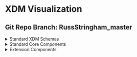 # XDM Visualization
## Git Repo Branch: RussStringham_master
<details>
<summary>Standard XDM Schemas</summary>
<ul>
<li><a href="http://opensource.adobe.com/xdmVisualization/prod/RussStringham_master/uberschemas.product-generated.html">uberschemas.product-generated</a></li>
<li><a href="http://opensource.adobe.com/xdmVisualization/prod/RussStringham_master/uberschemas.opportunity-contact-role-generated.html">uberschemas.opportunity-contact-role-generated</a></li>
<li><a href="http://opensource.adobe.com/xdmVisualization/prod/RussStringham_master/uberschemas.opportunity-person-generated.html">uberschemas.opportunity-person-generated</a></li>
<li><a href="http://opensource.adobe.com/xdmVisualization/prod/RussStringham_master/uberschemas.campaign-generated.html">uberschemas.campaign-generated</a></li>
<li><a href="http://opensource.adobe.com/xdmVisualization/prod/RussStringham_master/uberschemas.opportunity-generated.html">uberschemas.opportunity-generated</a></li>
<li><a href="http://opensource.adobe.com/xdmVisualization/prod/RussStringham_master/uberschemas.profile-generated.html">uberschemas.profile-generated</a></li>
<li><a href="http://opensource.adobe.com/xdmVisualization/prod/RussStringham_master/uberschemas.marketing-list-generated.html">uberschemas.marketing-list-generated</a></li>
<li><a href="http://opensource.adobe.com/xdmVisualization/prod/RussStringham_master/uberschemas.segmentdefinition-generated.html">uberschemas.segmentdefinition-generated</a></li>
<li><a href="http://opensource.adobe.com/xdmVisualization/prod/RussStringham_master/uberschemas.graphs-generated.html">uberschemas.graphs-generated</a></li>
<li><a href="http://opensource.adobe.com/xdmVisualization/prod/RussStringham_master/uberschemas.experienceevent-generated.html">uberschemas.experienceevent-generated</a></li>
<li><a href="http://opensource.adobe.com/xdmVisualization/prod/RussStringham_master/uberschemas.account-generated.html">uberschemas.account-generated</a></li>
<li><a href="http://opensource.adobe.com/xdmVisualization/prod/RussStringham_master/uberschemas.marketing-list-member-generated.html">uberschemas.marketing-list-member-generated</a></li>
<li><a href="http://opensource.adobe.com/xdmVisualization/prod/RussStringham_master/uberschemas.account-person-generated.html">uberschemas.account-person-generated</a></li>
<li><a href="http://opensource.adobe.com/xdmVisualization/prod/RussStringham_master/uberschemas.campaign-member-generated.html">uberschemas.campaign-member-generated</a></li>
</ul>
</details>
<details>
<summary>Standard Core Components</summary>
<ul>
<li><a href="http://opensource.adobe.com/xdmVisualization/prod/RussStringham_master/behaviors.time-series.html">behaviors.time-series</a></li>
<li><a href="http://opensource.adobe.com/xdmVisualization/prod/RussStringham_master/behaviors.record.html">behaviors.record</a></li>
<li><a href="http://opensource.adobe.com/xdmVisualization/prod/RussStringham_master/common.identity.html">common.identity</a></li>
<li><a href="http://opensource.adobe.com/xdmVisualization/prod/RussStringham_master/classes.experienceevent.html">classes.experienceevent</a></li>
<li><a href="http://opensource.adobe.com/xdmVisualization/prod/RussStringham_master/classes.profile.html">classes.profile</a></li>
<li><a href="http://opensource.adobe.com/xdmVisualization/prod/RussStringham_master/classes.graphs.html">classes.graphs</a></li>
<li><a href="http://opensource.adobe.com/xdmVisualization/prod/RussStringham_master/classes.product.html">classes.product</a></li>
<li><a href="http://opensource.adobe.com/xdmVisualization/prod/RussStringham_master/classes.campaign.html">classes.campaign</a></li>
<li><a href="http://opensource.adobe.com/xdmVisualization/prod/RussStringham_master/classes.b2b.account.html">classes.b2b.account</a></li>
<li><a href="http://opensource.adobe.com/xdmVisualization/prod/RussStringham_master/classes.b2b.account-person.html">classes.b2b.account-person</a></li>
<li><a href="http://opensource.adobe.com/xdmVisualization/prod/RussStringham_master/classes.b2b.marketing-list-member.html">classes.b2b.marketing-list-member</a></li>
<li><a href="http://opensource.adobe.com/xdmVisualization/prod/RussStringham_master/classes.b2b.opportunity.html">classes.b2b.opportunity</a></li>
<li><a href="http://opensource.adobe.com/xdmVisualization/prod/RussStringham_master/classes.b2b.opportunity-contact-role.html">classes.b2b.opportunity-contact-role</a></li>
<li><a href="http://opensource.adobe.com/xdmVisualization/prod/RussStringham_master/classes.b2b.marketing-list.html">classes.b2b.marketing-list</a></li>
<li><a href="http://opensource.adobe.com/xdmVisualization/prod/RussStringham_master/classes.b2b.opportunity-person.html">classes.b2b.opportunity-person</a></li>
<li><a href="http://opensource.adobe.com/xdmVisualization/prod/RussStringham_master/classes.campaign-member.html">classes.campaign-member</a></li>
<li><a href="http://opensource.adobe.com/xdmVisualization/prod/RussStringham_master/classes.segmentdefinition.html">classes.segmentdefinition</a></li>
<li><a href="http://opensource.adobe.com/xdmVisualization/prod/RussStringham_master/classes.promotion.html">classes.promotion</a></li>
<li><a href="http://opensource.adobe.com/xdmVisualization/prod/RussStringham_master/classes.fsi.atm.html">classes.fsi.atm</a></li>
<li><a href="http://opensource.adobe.com/xdmVisualization/prod/RussStringham_master/classes.fsi.branch.html">classes.fsi.branch</a></li>
<li><a href="http://opensource.adobe.com/xdmVisualization/prod/RussStringham_master/datatypes.device.html">datatypes.device</a></li>
<li><a href="http://opensource.adobe.com/xdmVisualization/prod/RussStringham_master/datatypes.interactions.poi-interaction.html">datatypes.interactions.poi-interaction</a></li>
<li><a href="http://opensource.adobe.com/xdmVisualization/prod/RussStringham_master/datatypes.interactions.meeting-interaction.html">datatypes.interactions.meeting-interaction</a></li>
<li><a href="http://opensource.adobe.com/xdmVisualization/prod/RussStringham_master/datatypes.interactions.email-interaction.html">datatypes.interactions.email-interaction</a></li>
<li><a href="http://opensource.adobe.com/xdmVisualization/prod/RussStringham_master/datatypes.interactions.beacon-interaction-details.html">datatypes.interactions.beacon-interaction-details</a></li>
<li><a href="http://opensource.adobe.com/xdmVisualization/prod/RussStringham_master/datatypes.interactions.phone-interaction.html">datatypes.interactions.phone-interaction</a></li>
<li><a href="http://opensource.adobe.com/xdmVisualization/prod/RussStringham_master/datatypes.identityitem.html">datatypes.identityitem</a></li>
<li><a href="http://opensource.adobe.com/xdmVisualization/prod/RussStringham_master/datatypes.consentstring.html">datatypes.consentstring</a></li>
<li><a href="http://opensource.adobe.com/xdmVisualization/prod/RussStringham_master/datatypes.currency.html">datatypes.currency</a></li>
<li><a href="http://opensource.adobe.com/xdmVisualization/prod/RussStringham_master/datatypes.environment.html">datatypes.environment</a></li>
<li><a href="http://opensource.adobe.com/xdmVisualization/prod/RussStringham_master/datatypes.demographic.emailaddress.html">datatypes.demographic.emailaddress</a></li>
<li><a href="http://opensource.adobe.com/xdmVisualization/prod/RussStringham_master/datatypes.demographic.geo.html">datatypes.demographic.geo</a></li>
<li><a href="http://opensource.adobe.com/xdmVisualization/prod/RussStringham_master/datatypes.demographic.place.html">datatypes.demographic.place</a></li>
<li><a href="http://opensource.adobe.com/xdmVisualization/prod/RussStringham_master/datatypes.demographic.phonenumber.html">datatypes.demographic.phonenumber</a></li>
<li><a href="http://opensource.adobe.com/xdmVisualization/prod/RussStringham_master/datatypes.demographic.geounit.html">datatypes.demographic.geounit</a></li>
<li><a href="http://opensource.adobe.com/xdmVisualization/prod/RussStringham_master/datatypes.demographic.address.html">datatypes.demographic.address</a></li>
<li><a href="http://opensource.adobe.com/xdmVisualization/prod/RussStringham_master/datatypes.enduserids.html">datatypes.enduserids</a></li>
<li><a href="http://opensource.adobe.com/xdmVisualization/prod/RussStringham_master/datatypes.pushdetail.html">datatypes.pushdetail</a></li>
<li><a href="http://opensource.adobe.com/xdmVisualization/prod/RussStringham_master/datatypes.person.person.html">datatypes.person.person</a></li>
<li><a href="http://opensource.adobe.com/xdmVisualization/prod/RussStringham_master/datatypes.person.person-name.html">datatypes.person.person-name</a></li>
<li><a href="http://opensource.adobe.com/xdmVisualization/prod/RussStringham_master/datatypes.web.webpagedetails.html">datatypes.web.webpagedetails</a></li>
<li><a href="http://opensource.adobe.com/xdmVisualization/prod/RussStringham_master/datatypes.web.webinfo.html">datatypes.web.webinfo</a></li>
<li><a href="http://opensource.adobe.com/xdmVisualization/prod/RussStringham_master/datatypes.web.webreferrer.html">datatypes.web.webreferrer</a></li>
<li><a href="http://opensource.adobe.com/xdmVisualization/prod/RussStringham_master/datatypes.web.webinteraction.html">datatypes.web.webinteraction</a></li>
<li><a href="http://opensource.adobe.com/xdmVisualization/prod/RussStringham_master/datatypes.geo-interaction-details.html">datatypes.geo-interaction-details</a></li>
<li><a href="http://opensource.adobe.com/xdmVisualization/prod/RussStringham_master/datatypes.consent-preferences.html">datatypes.consent-preferences</a></li>
<li><a href="http://opensource.adobe.com/xdmVisualization/prod/RussStringham_master/datatypes.poi-detail.html">datatypes.poi-detail</a></li>
<li><a href="http://opensource.adobe.com/xdmVisualization/prod/RussStringham_master/datatypes.optinout-additional-details.html">datatypes.optinout-additional-details</a></li>
<li><a href="http://opensource.adobe.com/xdmVisualization/prod/RussStringham_master/datatypes.product.html">datatypes.product</a></li>
<li><a href="http://opensource.adobe.com/xdmVisualization/prod/RussStringham_master/datatypes.pushnotificationtoken.html">datatypes.pushnotificationtoken</a></li>
<li><a href="http://opensource.adobe.com/xdmVisualization/prod/RussStringham_master/datatypes.optinout.html">datatypes.optinout</a></li>
<li><a href="http://opensource.adobe.com/xdmVisualization/prod/RussStringham_master/datatypes.b2b.account-organization.html">datatypes.b2b.account-organization</a></li>
<li><a href="http://opensource.adobe.com/xdmVisualization/prod/RussStringham_master/datatypes.b2b.organization.html">datatypes.b2b.organization</a></li>
<li><a href="http://opensource.adobe.com/xdmVisualization/prod/RussStringham_master/datatypes.b2b.b2b-source.html">datatypes.b2b.b2b-source</a></li>
<li><a href="http://opensource.adobe.com/xdmVisualization/prod/RussStringham_master/datatypes.b2b.b2b-account.html">datatypes.b2b.b2b-account</a></li>
<li><a href="http://opensource.adobe.com/xdmVisualization/prod/RussStringham_master/datatypes.b2b.orgunit.html">datatypes.b2b.orgunit</a></li>
<li><a href="http://opensource.adobe.com/xdmVisualization/prod/RussStringham_master/datatypes.player-state.html">datatypes.player-state</a></li>
<li><a href="http://opensource.adobe.com/xdmVisualization/prod/RussStringham_master/datatypes.namespace.html">datatypes.namespace</a></li>
<li><a href="http://opensource.adobe.com/xdmVisualization/prod/RussStringham_master/datatypes.search.html">datatypes.search</a></li>
<li><a href="http://opensource.adobe.com/xdmVisualization/prod/RussStringham_master/datatypes.deprecated-consentpreferences.html">datatypes.deprecated-consentpreferences</a></li>
<li><a href="http://opensource.adobe.com/xdmVisualization/prod/RussStringham_master/datatypes.browserdetails.html">datatypes.browserdetails</a></li>
<li><a href="http://opensource.adobe.com/xdmVisualization/prod/RussStringham_master/datatypes.identity.html">datatypes.identity</a></li>
<li><a href="http://opensource.adobe.com/xdmVisualization/prod/RussStringham_master/datatypes.segmentidentity.html">datatypes.segmentidentity</a></li>
<li><a href="http://opensource.adobe.com/xdmVisualization/prod/RussStringham_master/datatypes.marketing.directmarketing-address.html">datatypes.marketing.directmarketing-address</a></li>
<li><a href="http://opensource.adobe.com/xdmVisualization/prod/RussStringham_master/datatypes.marketing.advertising-timed-asset-reference.html">datatypes.marketing.advertising-timed-asset-reference</a></li>
<li><a href="http://opensource.adobe.com/xdmVisualization/prod/RussStringham_master/datatypes.marketing.marketing.html">datatypes.marketing.marketing</a></li>
<li><a href="http://opensource.adobe.com/xdmVisualization/prod/RussStringham_master/datatypes.marketing.directmarketing-phonenumber.html">datatypes.marketing.directmarketing-phonenumber</a></li>
<li><a href="http://opensource.adobe.com/xdmVisualization/prod/RussStringham_master/datatypes.marketing.advertising-break.html">datatypes.marketing.advertising-break</a></li>
<li><a href="http://opensource.adobe.com/xdmVisualization/prod/RussStringham_master/datatypes.marketing.adviewability.html">datatypes.marketing.adviewability</a></li>
<li><a href="http://opensource.adobe.com/xdmVisualization/prod/RussStringham_master/datatypes.marketing.advertising.html">datatypes.marketing.advertising</a></li>
<li><a href="http://opensource.adobe.com/xdmVisualization/prod/RussStringham_master/datatypes.marketing.direct-marketing.html">datatypes.marketing.direct-marketing</a></li>
<li><a href="http://opensource.adobe.com/xdmVisualization/prod/RussStringham_master/datatypes.marketing.advertising-timed-asset-view-details.html">datatypes.marketing.advertising-timed-asset-view-details</a></li>
<li><a href="http://opensource.adobe.com/xdmVisualization/prod/RussStringham_master/datatypes.marketing.commerce.html">datatypes.marketing.commerce</a></li>
<li><a href="http://opensource.adobe.com/xdmVisualization/prod/RussStringham_master/datatypes.marketing.directmarketing-emailaddress.html">datatypes.marketing.directmarketing-emailaddress</a></li>
<li><a href="http://opensource.adobe.com/xdmVisualization/prod/RussStringham_master/datatypes.external.id3.audio.html">datatypes.external.id3.audio</a></li>
<li><a href="http://opensource.adobe.com/xdmVisualization/prod/RussStringham_master/datatypes.external.schema.geoshape.html">datatypes.external.schema.geoshape</a></li>
<li><a href="http://opensource.adobe.com/xdmVisualization/prod/RussStringham_master/datatypes.external.schema.geocircle.html">datatypes.external.schema.geocircle</a></li>
<li><a href="http://opensource.adobe.com/xdmVisualization/prod/RussStringham_master/datatypes.external.schema.geocoordinates.html">datatypes.external.schema.geocoordinates</a></li>
<li><a href="http://opensource.adobe.com/xdmVisualization/prod/RussStringham_master/datatypes.external.iptc.season.html">datatypes.external.iptc.season</a></li>
<li><a href="http://opensource.adobe.com/xdmVisualization/prod/RussStringham_master/datatypes.external.iptc.series.html">datatypes.external.iptc.series</a></li>
<li><a href="http://opensource.adobe.com/xdmVisualization/prod/RussStringham_master/datatypes.external.iptc.creator.html">datatypes.external.iptc.creator</a></li>
<li><a href="http://opensource.adobe.com/xdmVisualization/prod/RussStringham_master/datatypes.external.iptc.rating.html">datatypes.external.iptc.rating</a></li>
<li><a href="http://opensource.adobe.com/xdmVisualization/prod/RussStringham_master/datatypes.external.iptc.episode.html">datatypes.external.iptc.episode</a></li>
<li><a href="http://opensource.adobe.com/xdmVisualization/prod/RussStringham_master/datatypes.profilestitch.html">datatypes.profilestitch</a></li>
<li><a href="http://opensource.adobe.com/xdmVisualization/prod/RussStringham_master/datatypes.placecontext.html">datatypes.placecontext</a></li>
<li><a href="http://opensource.adobe.com/xdmVisualization/prod/RussStringham_master/datatypes.auditing.auditable.html">datatypes.auditing.auditable</a></li>
<li><a href="http://opensource.adobe.com/xdmVisualization/prod/RussStringham_master/datatypes.auditing.external-source-system-audit.html">datatypes.auditing.external-source-system-audit</a></li>
<li><a href="http://opensource.adobe.com/xdmVisualization/prod/RussStringham_master/datatypes.productlistitem.html">datatypes.productlistitem</a></li>
<li><a href="http://opensource.adobe.com/xdmVisualization/prod/RussStringham_master/datatypes.data.linkclicks.html">datatypes.data.linkclicks</a></li>
<li><a href="http://opensource.adobe.com/xdmVisualization/prod/RussStringham_master/datatypes.data.product-list-adds.html">datatypes.data.product-list-adds</a></li>
<li><a href="http://opensource.adobe.com/xdmVisualization/prod/RussStringham_master/datatypes.data.product-list-reopens.html">datatypes.data.product-list-reopens</a></li>
<li><a href="http://opensource.adobe.com/xdmVisualization/prod/RussStringham_master/datatypes.data.product-list-opens.html">datatypes.data.product-list-opens</a></li>
<li><a href="http://opensource.adobe.com/xdmVisualization/prod/RussStringham_master/datatypes.data.user-complaints.html">datatypes.data.user-complaints</a></li>
<li><a href="http://opensource.adobe.com/xdmVisualization/prod/RussStringham_master/datatypes.data.checkouts.html">datatypes.data.checkouts</a></li>
<li><a href="http://opensource.adobe.com/xdmVisualization/prod/RussStringham_master/datatypes.data.metricdefinition.html">datatypes.data.metricdefinition</a></li>
<li><a href="http://opensource.adobe.com/xdmVisualization/prod/RussStringham_master/datatypes.data.poi-exits.html">datatypes.data.poi-exits</a></li>
<li><a href="http://opensource.adobe.com/xdmVisualization/prod/RussStringham_master/datatypes.data.product-list-views.html">datatypes.data.product-list-views</a></li>
<li><a href="http://opensource.adobe.com/xdmVisualization/prod/RussStringham_master/datatypes.data.paymentitem.html">datatypes.data.paymentitem</a></li>
<li><a href="http://opensource.adobe.com/xdmVisualization/prod/RussStringham_master/datatypes.data.measure.html">datatypes.data.measure</a></li>
<li><a href="http://opensource.adobe.com/xdmVisualization/prod/RussStringham_master/datatypes.data.pageviews.html">datatypes.data.pageviews</a></li>
<li><a href="http://opensource.adobe.com/xdmVisualization/prod/RussStringham_master/datatypes.data.unsubscriptions.html">datatypes.data.unsubscriptions</a></li>
<li><a href="http://opensource.adobe.com/xdmVisualization/prod/RussStringham_master/datatypes.data.save-for-laters.html">datatypes.data.save-for-laters</a></li>
<li><a href="http://opensource.adobe.com/xdmVisualization/prod/RussStringham_master/datatypes.data.record-timeseries-events.html">datatypes.data.record-timeseries-events</a></li>
<li><a href="http://opensource.adobe.com/xdmVisualization/prod/RussStringham_master/datatypes.data.bounces.html">datatypes.data.bounces</a></li>
<li><a href="http://opensource.adobe.com/xdmVisualization/prod/RussStringham_master/datatypes.data.not-sent.html">datatypes.data.not-sent</a></li>
<li><a href="http://opensource.adobe.com/xdmVisualization/prod/RussStringham_master/datatypes.data.datasource.html">datatypes.data.datasource</a></li>
<li><a href="http://opensource.adobe.com/xdmVisualization/prod/RussStringham_master/datatypes.data.product-views.html">datatypes.data.product-views</a></li>
<li><a href="http://opensource.adobe.com/xdmVisualization/prod/RussStringham_master/datatypes.data.product-list-removals.html">datatypes.data.product-list-removals</a></li>
<li><a href="http://opensource.adobe.com/xdmVisualization/prod/RussStringham_master/datatypes.data.impressions.html">datatypes.data.impressions</a></li>
<li><a href="http://opensource.adobe.com/xdmVisualization/prod/RussStringham_master/datatypes.data.mirror-pages.html">datatypes.data.mirror-pages</a></li>
<li><a href="http://opensource.adobe.com/xdmVisualization/prod/RussStringham_master/datatypes.data.order.html">datatypes.data.order</a></li>
<li><a href="http://opensource.adobe.com/xdmVisualization/prod/RussStringham_master/datatypes.data.non-deliverables.html">datatypes.data.non-deliverables</a></li>
<li><a href="http://opensource.adobe.com/xdmVisualization/prod/RussStringham_master/datatypes.data.purchases.html">datatypes.data.purchases</a></li>
<li><a href="http://opensource.adobe.com/xdmVisualization/prod/RussStringham_master/datatypes.data.sends.html">datatypes.data.sends</a></li>
<li><a href="http://opensource.adobe.com/xdmVisualization/prod/RussStringham_master/datatypes.data.opens.html">datatypes.data.opens</a></li>
<li><a href="http://opensource.adobe.com/xdmVisualization/prod/RussStringham_master/datatypes.data.cart-abandons.html">datatypes.data.cart-abandons</a></li>
<li><a href="http://opensource.adobe.com/xdmVisualization/prod/RussStringham_master/datatypes.data.poi-entries.html">datatypes.data.poi-entries</a></li>
<li><a href="http://opensource.adobe.com/xdmVisualization/prod/RussStringham_master/datatypes.industry-verticals.comparisons.html">datatypes.industry-verticals.comparisons</a></li>
<li><a href="http://opensource.adobe.com/xdmVisualization/prod/RussStringham_master/datatypes.industry-verticals.implementationdetails.html">datatypes.industry-verticals.implementationdetails</a></li>
<li><a href="http://opensource.adobe.com/xdmVisualization/prod/RussStringham_master/datatypes.industry-verticals.tool-usage.html">datatypes.industry-verticals.tool-usage</a></li>
<li><a href="http://opensource.adobe.com/xdmVisualization/prod/RussStringham_master/datatypes.industry-verticals.policy-details.html">datatypes.industry-verticals.policy-details</a></li>
<li><a href="http://opensource.adobe.com/xdmVisualization/prod/RussStringham_master/datatypes.industry-verticals.impressions.html">datatypes.industry-verticals.impressions</a></li>
<li><a href="http://opensource.adobe.com/xdmVisualization/prod/RussStringham_master/datatypes.industry-verticals.form-applications.html">datatypes.industry-verticals.form-applications</a></li>
<li><a href="http://opensource.adobe.com/xdmVisualization/prod/RussStringham_master/datatypes.industry-verticals.transaction.html">datatypes.industry-verticals.transaction</a></li>
<li><a href="http://opensource.adobe.com/xdmVisualization/prod/RussStringham_master/datatypes.industry-verticals.file-transfer.html">datatypes.industry-verticals.file-transfer</a></li>
<li><a href="http://opensource.adobe.com/xdmVisualization/prod/RussStringham_master/datatypes.industry-verticals.subscription.html">datatypes.industry-verticals.subscription</a></li>
<li><a href="http://opensource.adobe.com/xdmVisualization/prod/RussStringham_master/datatypes.industry-verticals.selfservice.html">datatypes.industry-verticals.selfservice</a></li>
<li><a href="http://opensource.adobe.com/xdmVisualization/prod/RussStringham_master/datatypes.industry-verticals.internal-site-search.html">datatypes.industry-verticals.internal-site-search</a></li>
<li><a href="http://opensource.adobe.com/xdmVisualization/prod/RussStringham_master/datatypes.industry-verticals.financial-account.html">datatypes.industry-verticals.financial-account</a></li>
<li><a href="http://opensource.adobe.com/xdmVisualization/prod/RussStringham_master/datatypes.segmentmembershipitem.html">datatypes.segmentmembershipitem</a></li>
<li><a href="http://opensource.adobe.com/xdmVisualization/prod/RussStringham_master/datatypes.application.html">datatypes.application</a></li>
<li><a href="http://opensource.adobe.com/xdmVisualization/prod/RussStringham_master/datatypes.segmentmembership.html">datatypes.segmentmembership</a></li>
<li><a href="http://opensource.adobe.com/xdmVisualization/prod/RussStringham_master/datatypes.profilestitchidentity.html">datatypes.profilestitchidentity</a></li>
<li><a href="http://opensource.adobe.com/xdmVisualization/prod/RussStringham_master/datatypes.channels.channel.html">datatypes.channels.channel</a></li>
<li><a href="http://opensource.adobe.com/xdmVisualization/prod/RussStringham_master/datatypes.channels.application.html">datatypes.channels.application</a></li>
<li><a href="http://opensource.adobe.com/xdmVisualization/prod/RussStringham_master/datatypes.channels.phone.html">datatypes.channels.phone</a></li>
<li><a href="http://opensource.adobe.com/xdmVisualization/prod/RussStringham_master/datatypes.media.media-timed-qoe.html">datatypes.media.media-timed-qoe</a></li>
<li><a href="http://opensource.adobe.com/xdmVisualization/prod/RussStringham_master/datatypes.media.media-timed.html">datatypes.media.media-timed</a></li>
<li><a href="http://opensource.adobe.com/xdmVisualization/prod/RussStringham_master/datatypes.media.media-timed-chapter-view-details.html">datatypes.media.media-timed-chapter-view-details</a></li>
<li><a href="http://opensource.adobe.com/xdmVisualization/prod/RussStringham_master/datatypes.media.media-timed-chapter.html">datatypes.media.media-timed-chapter</a></li>
<li><a href="http://opensource.adobe.com/xdmVisualization/prod/RussStringham_master/datatypes.media.media-timed-asset-view-details.html">datatypes.media.media-timed-asset-view-details</a></li>
<li><a href="http://opensource.adobe.com/xdmVisualization/prod/RussStringham_master/datatypes.media.media.html">datatypes.media.media</a></li>
<li><a href="http://opensource.adobe.com/xdmVisualization/prod/RussStringham_master/datatypes.media.media-timed-chapter-asset-reference.html">datatypes.media.media-timed-chapter-asset-reference</a></li>
<li><a href="http://opensource.adobe.com/xdmVisualization/prod/RussStringham_master/datatypes.media.media-timed-asset-reference.html">datatypes.media.media-timed-asset-reference</a></li>
<li><a href="http://opensource.adobe.com/xdmVisualization/prod/RussStringham_master/datatypes.media.media-timed-audio.html">datatypes.media.media-timed-audio</a></li>
<li><a href="http://opensource.adobe.com/xdmVisualization/prod/RussStringham_master/mixins.opportunity.opportunity-details.html">mixins.opportunity.opportunity-details</a></li>
<li><a href="http://opensource.adobe.com/xdmVisualization/prod/RussStringham_master/mixins.opportunity.opportunity-person-components.html">mixins.opportunity.opportunity-person-components</a></li>
<li><a href="http://opensource.adobe.com/xdmVisualization/prod/RussStringham_master/mixins.opportunity.opportunity-components.html">mixins.opportunity.opportunity-components</a></li>
<li><a href="http://opensource.adobe.com/xdmVisualization/prod/RussStringham_master/mixins.segment-definition.segmentdefinition-expression.html">mixins.segment-definition.segmentdefinition-expression</a></li>
<li><a href="http://opensource.adobe.com/xdmVisualization/prod/RussStringham_master/mixins.shared.external-source-system-audit-details.html">mixins.shared.external-source-system-audit-details</a></li>
<li><a href="http://opensource.adobe.com/xdmVisualization/prod/RussStringham_master/mixins.shared.identitymap.html">mixins.shared.identitymap</a></li>
<li><a href="http://opensource.adobe.com/xdmVisualization/prod/RussStringham_master/mixins.shared.person-identifier.html">mixins.shared.person-identifier</a></li>
<li><a href="http://opensource.adobe.com/xdmVisualization/prod/RussStringham_master/mixins.product.product-category.html">mixins.product.product-category</a></li>
<li><a href="http://opensource.adobe.com/xdmVisualization/prod/RussStringham_master/mixins.product.product-catalog.html">mixins.product.product-catalog</a></li>
<li><a href="http://opensource.adobe.com/xdmVisualization/prod/RussStringham_master/mixins.product.product-identifiers.html">mixins.product.product-identifiers</a></li>
<li><a href="http://opensource.adobe.com/xdmVisualization/prod/RussStringham_master/mixins.product.product-catalog-category.html">mixins.product.product-catalog-category</a></li>
<li><a href="http://opensource.adobe.com/xdmVisualization/prod/RussStringham_master/mixins.product.product-measurement.html">mixins.product.product-measurement</a></li>
<li><a href="http://opensource.adobe.com/xdmVisualization/prod/RussStringham_master/mixins.marketing-list.marketing-list-member-components.html">mixins.marketing-list.marketing-list-member-components</a></li>
<li><a href="http://opensource.adobe.com/xdmVisualization/prod/RussStringham_master/mixins.marketing-list.marketing-list-components.html">mixins.marketing-list.marketing-list-components</a></li>
<li><a href="http://opensource.adobe.com/xdmVisualization/prod/RussStringham_master/mixins.profile.b2b-person-components.html">mixins.profile.b2b-person-components</a></li>
<li><a href="http://opensource.adobe.com/xdmVisualization/prod/RussStringham_master/mixins.profile.profile-person-details-v2.html">mixins.profile.profile-person-details-v2</a></li>
<li><a href="http://opensource.adobe.com/xdmVisualization/prod/RussStringham_master/mixins.profile.profile-segmentation.html">mixins.profile.profile-segmentation</a></li>
<li><a href="http://opensource.adobe.com/xdmVisualization/prod/RussStringham_master/mixins.profile.profile-inferred-person.html">mixins.profile.profile-inferred-person</a></li>
<li><a href="http://opensource.adobe.com/xdmVisualization/prod/RussStringham_master/mixins.profile.profile-test-profile.html">mixins.profile.profile-test-profile</a></li>
<li><a href="http://opensource.adobe.com/xdmVisualization/prod/RussStringham_master/mixins.profile.profile-work-details.html">mixins.profile.profile-work-details</a></li>
<li><a href="http://opensource.adobe.com/xdmVisualization/prod/RussStringham_master/mixins.profile.profile-consents.html">mixins.profile.profile-consents</a></li>
<li><a href="http://opensource.adobe.com/xdmVisualization/prod/RussStringham_master/mixins.profile.profile-preferences-details.html">mixins.profile.profile-preferences-details</a></li>
<li><a href="http://opensource.adobe.com/xdmVisualization/prod/RussStringham_master/mixins.profile.profile-directmarketing.html">mixins.profile.profile-directmarketing</a></li>
<li><a href="http://opensource.adobe.com/xdmVisualization/prod/RussStringham_master/mixins.profile.profile-loyalty-details.html">mixins.profile.profile-loyalty-details</a></li>
<li><a href="http://opensource.adobe.com/xdmVisualization/prod/RussStringham_master/mixins.profile.profile-personal-details.html">mixins.profile.profile-personal-details</a></li>
<li><a href="http://opensource.adobe.com/xdmVisualization/prod/RussStringham_master/mixins.profile.profile-phones.html">mixins.profile.profile-phones</a></li>
<li><a href="http://opensource.adobe.com/xdmVisualization/prod/RussStringham_master/mixins.profile.profile-user-account-details.html">mixins.profile.profile-user-account-details</a></li>
<li><a href="http://opensource.adobe.com/xdmVisualization/prod/RussStringham_master/mixins.profile.profile-push-notification-details.html">mixins.profile.profile-push-notification-details</a></li>
<li><a href="http://opensource.adobe.com/xdmVisualization/prod/RussStringham_master/mixins.profile.profile-subscriptions.html">mixins.profile.profile-subscriptions</a></li>
<li><a href="http://opensource.adobe.com/xdmVisualization/prod/RussStringham_master/mixins.profile.b2b-person-details.html">mixins.profile.b2b-person-details</a></li>
<li><a href="http://opensource.adobe.com/xdmVisualization/prod/RussStringham_master/mixins.profile.profile-privacy.html">mixins.profile.profile-privacy</a></li>
<li><a href="http://opensource.adobe.com/xdmVisualization/prod/RussStringham_master/mixins.profile.profile-push-details.html">mixins.profile.profile-push-details</a></li>
<li><a href="http://opensource.adobe.com/xdmVisualization/prod/RussStringham_master/mixins.profile.profile-other-work-details.html">mixins.profile.profile-other-work-details</a></li>
<li><a href="http://opensource.adobe.com/xdmVisualization/prod/RussStringham_master/mixins.profile.profile-owning-entities.html">mixins.profile.profile-owning-entities</a></li>
<li><a href="http://opensource.adobe.com/xdmVisualization/prod/RussStringham_master/mixins.profile.profile-person-details.html">mixins.profile.profile-person-details</a></li>
<li><a href="http://opensource.adobe.com/xdmVisualization/prod/RussStringham_master/mixins.experience-event.experienceevent-implementation-details.html">mixins.experience-event.experienceevent-implementation-details</a></li>
<li><a href="http://opensource.adobe.com/xdmVisualization/prod/RussStringham_master/mixins.experience-event.experienceevent-segmentmembership.html">mixins.experience-event.experienceevent-segmentmembership</a></li>
<li><a href="http://opensource.adobe.com/xdmVisualization/prod/RussStringham_master/mixins.experience-event.experienceevent-directmarketing.html">mixins.experience-event.experienceevent-directmarketing</a></li>
<li><a href="http://opensource.adobe.com/xdmVisualization/prod/RussStringham_master/mixins.experience-event.experienceevent-profile-stitch.html">mixins.experience-event.experienceevent-profile-stitch</a></li>
<li><a href="http://opensource.adobe.com/xdmVisualization/prod/RussStringham_master/mixins.experience-event.experienceevent-consumer.html">mixins.experience-event.experienceevent-consumer</a></li>
<li><a href="http://opensource.adobe.com/xdmVisualization/prod/RussStringham_master/mixins.experience-event.experienceevent-paperless-enrollment-steps.html">mixins.experience-event.experienceevent-paperless-enrollment-steps</a></li>
<li><a href="http://opensource.adobe.com/xdmVisualization/prod/RussStringham_master/mixins.experience-event.experienceevent-user-login-process.html">mixins.experience-event.experienceevent-user-login-process</a></li>
<li><a href="http://opensource.adobe.com/xdmVisualization/prod/RussStringham_master/mixins.experience-event.experienceevent-commerce.html">mixins.experience-event.experienceevent-commerce</a></li>
<li><a href="http://opensource.adobe.com/xdmVisualization/prod/RussStringham_master/mixins.experience-event.experienceevent-marketing.html">mixins.experience-event.experienceevent-marketing</a></li>
<li><a href="http://opensource.adobe.com/xdmVisualization/prod/RussStringham_master/mixins.experience-event.experienceevent-technical-details.html">mixins.experience-event.experienceevent-technical-details</a></li>
<li><a href="http://opensource.adobe.com/xdmVisualization/prod/RussStringham_master/mixins.experience-event.experienceevent-support-site-search.html">mixins.experience-event.experienceevent-support-site-search</a></li>
<li><a href="http://opensource.adobe.com/xdmVisualization/prod/RussStringham_master/mixins.experience-event.experienceevent-social-network-usage-details.html">mixins.experience-event.experienceevent-social-network-usage-details</a></li>
<li><a href="http://opensource.adobe.com/xdmVisualization/prod/RussStringham_master/mixins.experience-event.experienceevent-knowledge-base-details.html">mixins.experience-event.experienceevent-knowledge-base-details</a></li>
<li><a href="http://opensource.adobe.com/xdmVisualization/prod/RussStringham_master/mixins.experience-event.experienceevent-enduserids.html">mixins.experience-event.experienceevent-enduserids</a></li>
<li><a href="http://opensource.adobe.com/xdmVisualization/prod/RussStringham_master/mixins.experience-event.experienceevent-watchlist-steps.html">mixins.experience-event.experienceevent-watchlist-steps</a></li>
<li><a href="http://opensource.adobe.com/xdmVisualization/prod/RussStringham_master/mixins.experience-event.experienceevent-service-payment-details.html">mixins.experience-event.experienceevent-service-payment-details</a></li>
<li><a href="http://opensource.adobe.com/xdmVisualization/prod/RussStringham_master/mixins.experience-event.experienceevent-pushtracking.html">mixins.experience-event.experienceevent-pushtracking</a></li>
<li><a href="http://opensource.adobe.com/xdmVisualization/prod/RussStringham_master/mixins.experience-event.experienceevent-offer-impression-details.html">mixins.experience-event.experienceevent-offer-impression-details</a></li>
<li><a href="http://opensource.adobe.com/xdmVisualization/prod/RussStringham_master/mixins.experience-event.experienceevent-file-upload-details.html">mixins.experience-event.experienceevent-file-upload-details</a></li>
<li><a href="http://opensource.adobe.com/xdmVisualization/prod/RussStringham_master/mixins.experience-event.experienceevent-channel.html">mixins.experience-event.experienceevent-channel</a></li>
<li><a href="http://opensource.adobe.com/xdmVisualization/prod/RussStringham_master/mixins.experience-event.experienceevent-financial-calculator-steps.html">mixins.experience-event.experienceevent-financial-calculator-steps</a></li>
<li><a href="http://opensource.adobe.com/xdmVisualization/prod/RussStringham_master/mixins.experience-event.experienceevent-web.html">mixins.experience-event.experienceevent-web</a></li>
<li><a href="http://opensource.adobe.com/xdmVisualization/prod/RussStringham_master/mixins.experience-event.experienceevent-privacy.html">mixins.experience-event.experienceevent-privacy</a></li>
<li><a href="http://opensource.adobe.com/xdmVisualization/prod/RussStringham_master/mixins.experience-event.experienceevent-search.html">mixins.experience-event.experienceevent-search</a></li>
<li><a href="http://opensource.adobe.com/xdmVisualization/prod/RussStringham_master/mixins.experience-event.experienceevent-file-download-details.html">mixins.experience-event.experienceevent-file-download-details</a></li>
<li><a href="http://opensource.adobe.com/xdmVisualization/prod/RussStringham_master/mixins.experience-event.experienceevent-advertising.html">mixins.experience-event.experienceevent-advertising</a></li>
<li><a href="http://opensource.adobe.com/xdmVisualization/prod/RussStringham_master/mixins.experience-event.experienceevent-loan-details.html">mixins.experience-event.experienceevent-loan-details</a></li>
<li><a href="http://opensource.adobe.com/xdmVisualization/prod/RussStringham_master/mixins.experience-event.experienceevent-environment-details.html">mixins.experience-event.experienceevent-environment-details</a></li>
<li><a href="http://opensource.adobe.com/xdmVisualization/prod/RussStringham_master/mixins.experience-event.experienceevent-request-credit-score-steps.html">mixins.experience-event.experienceevent-request-credit-score-steps</a></li>
<li><a href="http://opensource.adobe.com/xdmVisualization/prod/RussStringham_master/mixins.experience-event.experienceevent-media.html">mixins.experience-event.experienceevent-media</a></li>
<li><a href="http://opensource.adobe.com/xdmVisualization/prod/RussStringham_master/mixins.experience-event.experienceevent-survey-response-details.html">mixins.experience-event.experienceevent-survey-response-details</a></li>
<li><a href="http://opensource.adobe.com/xdmVisualization/prod/RussStringham_master/mixins.experience-event.experienceevent-financial-account-creation-steps.html">mixins.experience-event.experienceevent-financial-account-creation-steps</a></li>
<li><a href="http://opensource.adobe.com/xdmVisualization/prod/RussStringham_master/mixins.experience-event.experienceevent-application.html">mixins.experience-event.experienceevent-application</a></li>
<li><a href="http://opensource.adobe.com/xdmVisualization/prod/RussStringham_master/mixins.experience-event.experienceevent-quote-request-steps.html">mixins.experience-event.experienceevent-quote-request-steps</a></li>
<li><a href="http://opensource.adobe.com/xdmVisualization/prod/RussStringham_master/mixins.experience-event.events.scorechanged.html">mixins.experience-event.events.scorechanged</a></li>
<li><a href="http://opensource.adobe.com/xdmVisualization/prod/RussStringham_master/mixins.experience-event.events.linkclicks.html">mixins.experience-event.events.linkclicks</a></li>
<li><a href="http://opensource.adobe.com/xdmVisualization/prod/RussStringham_master/mixins.experience-event.events.convert-lead.html">mixins.experience-event.events.convert-lead</a></li>
<li><a href="http://opensource.adobe.com/xdmVisualization/prod/RussStringham_master/mixins.experience-event.events.add-to-list.html">mixins.experience-event.events.add-to-list</a></li>
<li><a href="http://opensource.adobe.com/xdmVisualization/prod/RussStringham_master/mixins.experience-event.events.opportunityupdated.html">mixins.experience-event.events.opportunityupdated</a></li>
<li><a href="http://opensource.adobe.com/xdmVisualization/prod/RussStringham_master/mixins.experience-event.events.interesting-moment.html">mixins.experience-event.events.interesting-moment</a></li>
<li><a href="http://opensource.adobe.com/xdmVisualization/prod/RussStringham_master/mixins.experience-event.events.formfilledout.html">mixins.experience-event.events.formfilledout</a></li>
<li><a href="http://opensource.adobe.com/xdmVisualization/prod/RussStringham_master/mixins.experience-event.events.visit-webpage.html">mixins.experience-event.events.visit-webpage</a></li>
<li><a href="http://opensource.adobe.com/xdmVisualization/prod/RussStringham_master/mixins.experience-event.events.emailbounced.html">mixins.experience-event.events.emailbounced</a></li>
<li><a href="http://opensource.adobe.com/xdmVisualization/prod/RussStringham_master/mixins.experience-event.events.emailunsubscribed.html">mixins.experience-event.events.emailunsubscribed</a></li>
<li><a href="http://opensource.adobe.com/xdmVisualization/prod/RussStringham_master/mixins.experience-event.events.new-lead.html">mixins.experience-event.events.new-lead</a></li>
<li><a href="http://opensource.adobe.com/xdmVisualization/prod/RussStringham_master/mixins.experience-event.events.remove-from-opportunity.html">mixins.experience-event.events.remove-from-opportunity</a></li>
<li><a href="http://opensource.adobe.com/xdmVisualization/prod/RussStringham_master/mixins.experience-event.events.emailbouncedsoft.html">mixins.experience-event.events.emailbouncedsoft</a></li>
<li><a href="http://opensource.adobe.com/xdmVisualization/prod/RussStringham_master/mixins.experience-event.events.remove-from-list.html">mixins.experience-event.events.remove-from-list</a></li>
<li><a href="http://opensource.adobe.com/xdmVisualization/prod/RussStringham_master/mixins.experience-event.events.add-to-opportunity.html">mixins.experience-event.events.add-to-opportunity</a></li>
<li><a href="http://opensource.adobe.com/xdmVisualization/prod/RussStringham_master/mixins.experience-event.events.statusincampaignprogressionchanged.html">mixins.experience-event.events.statusincampaignprogressionchanged</a></li>
<li><a href="http://opensource.adobe.com/xdmVisualization/prod/RussStringham_master/mixins.experience-event.events.emailopened.html">mixins.experience-event.events.emailopened</a></li>
<li><a href="http://opensource.adobe.com/xdmVisualization/prod/RussStringham_master/mixins.experience-event.events.emailclicked.html">mixins.experience-event.events.emailclicked</a></li>
<li><a href="http://opensource.adobe.com/xdmVisualization/prod/RussStringham_master/mixins.experience-event.events.emaildelivered.html">mixins.experience-event.events.emaildelivered</a></li>
<li><a href="http://opensource.adobe.com/xdmVisualization/prod/RussStringham_master/mixins.experience-event.experienceevent-card-actions.html">mixins.experience-event.experienceevent-card-actions</a></li>
<li><a href="http://opensource.adobe.com/xdmVisualization/prod/RussStringham_master/mixins.experience-event.experienceevent-support-request.html">mixins.experience-event.experienceevent-support-request</a></li>
<li><a href="http://opensource.adobe.com/xdmVisualization/prod/RussStringham_master/mixins.experience-event.experienceevent-personal-finance-details.html">mixins.experience-event.experienceevent-personal-finance-details</a></li>
<li><a href="http://opensource.adobe.com/xdmVisualization/prod/RussStringham_master/mixins.experience-event.industry-verticals.experienceevent-contact-request-details.html">mixins.experience-event.industry-verticals.experienceevent-contact-request-details</a></li>
<li><a href="http://opensource.adobe.com/xdmVisualization/prod/RussStringham_master/mixins.experience-event.industry-verticals.experienceevent-lodging-reservation.html">mixins.experience-event.industry-verticals.experienceevent-lodging-reservation</a></li>
<li><a href="http://opensource.adobe.com/xdmVisualization/prod/RussStringham_master/mixins.experience-event.industry-verticals.experienceevent-upsell-details.html">mixins.experience-event.industry-verticals.experienceevent-upsell-details</a></li>
<li><a href="http://opensource.adobe.com/xdmVisualization/prod/RussStringham_master/mixins.experience-event.industry-verticals.experienceevent-flight-reservation.html">mixins.experience-event.industry-verticals.experienceevent-flight-reservation</a></li>
<li><a href="http://opensource.adobe.com/xdmVisualization/prod/RussStringham_master/mixins.experience-event.industry-verticals.experienceevent-dining-reservation.html">mixins.experience-event.industry-verticals.experienceevent-dining-reservation</a></li>
<li><a href="http://opensource.adobe.com/xdmVisualization/prod/RussStringham_master/mixins.experience-event.industry-verticals.experienceevent-device-details.html">mixins.experience-event.industry-verticals.experienceevent-device-details</a></li>
<li><a href="http://opensource.adobe.com/xdmVisualization/prod/RussStringham_master/mixins.experience-event.industry-verticals.experienceevent-appointment-request-steps.html">mixins.experience-event.industry-verticals.experienceevent-appointment-request-steps</a></li>
<li><a href="http://opensource.adobe.com/xdmVisualization/prod/RussStringham_master/mixins.experience-event.industry-verticals.experienceevent-credit-limit-increase-details.html">mixins.experience-event.industry-verticals.experienceevent-credit-limit-increase-details</a></li>
<li><a href="http://opensource.adobe.com/xdmVisualization/prod/RussStringham_master/mixins.experience-event.industry-verticals.experienceevent-upgrade-details.html">mixins.experience-event.industry-verticals.experienceevent-upgrade-details</a></li>
<li><a href="http://opensource.adobe.com/xdmVisualization/prod/RussStringham_master/mixins.experience-event.industry-verticals.experienceevent-bill-pay-steps.html">mixins.experience-event.industry-verticals.experienceevent-bill-pay-steps</a></li>
<li><a href="http://opensource.adobe.com/xdmVisualization/prod/RussStringham_master/mixins.experience-event.industry-verticals.experienceevent-alert-setup-steps.html">mixins.experience-event.industry-verticals.experienceevent-alert-setup-steps</a></li>
<li><a href="http://opensource.adobe.com/xdmVisualization/prod/RussStringham_master/mixins.experience-event.industry-verticals.experienceevent-claim-process.html">mixins.experience-event.industry-verticals.experienceevent-claim-process</a></li>
<li><a href="http://opensource.adobe.com/xdmVisualization/prod/RussStringham_master/mixins.experience-event.industry-verticals.experienceevent-vehicle-reservation.html">mixins.experience-event.industry-verticals.experienceevent-vehicle-reservation</a></li>
<li><a href="http://opensource.adobe.com/xdmVisualization/prod/RussStringham_master/mixins.experience-event.industry-verticals.experienceevent-flight.html">mixins.experience-event.industry-verticals.experienceevent-flight</a></li>
<li><a href="http://opensource.adobe.com/xdmVisualization/prod/RussStringham_master/mixins.experience-event.industry-verticals.experienceevent-autopay-enrollment-details.html">mixins.experience-event.industry-verticals.experienceevent-autopay-enrollment-details</a></li>
<li><a href="http://opensource.adobe.com/xdmVisualization/prod/RussStringham_master/mixins.experience-event.industry-verticals.experienceevent-reservation-details.html">mixins.experience-event.industry-verticals.experienceevent-reservation-details</a></li>
<li><a href="http://opensource.adobe.com/xdmVisualization/prod/RussStringham_master/mixins.experience-event.industry-verticals.experienceevent-dispute-steps.html">mixins.experience-event.industry-verticals.experienceevent-dispute-steps</a></li>
<li><a href="http://opensource.adobe.com/xdmVisualization/prod/RussStringham_master/mixins.experience-event.industry-verticals.experienceevent-card-application-process.html">mixins.experience-event.industry-verticals.experienceevent-card-application-process</a></li>
<li><a href="http://opensource.adobe.com/xdmVisualization/prod/RussStringham_master/mixins.experience-event.industry-verticals.experienceevent-alert-impressions.html">mixins.experience-event.industry-verticals.experienceevent-alert-impressions</a></li>
<li><a href="http://opensource.adobe.com/xdmVisualization/prod/RussStringham_master/mixins.experience-event.industry-verticals.experienceevent-deposit-details.html">mixins.experience-event.industry-verticals.experienceevent-deposit-details</a></li>
<li><a href="http://opensource.adobe.com/xdmVisualization/prod/RussStringham_master/mixins.experience-event.industry-verticals.experienceevent-prescription-details.html">mixins.experience-event.industry-verticals.experienceevent-prescription-details</a></li>
<li><a href="http://opensource.adobe.com/xdmVisualization/prod/RussStringham_master/mixins.experience-event.industry-verticals.experienceevent-balance-transfers.html">mixins.experience-event.industry-verticals.experienceevent-balance-transfers</a></li>
<li><a href="http://opensource.adobe.com/xdmVisualization/prod/RussStringham_master/mixins.experience-event.experienceevent-referral-steps.html">mixins.experience-event.experienceevent-referral-steps</a></li>
<li><a href="http://opensource.adobe.com/xdmVisualization/prod/RussStringham_master/mixins.opportunity-contact-role.opportunity-contact-role-details.html">mixins.opportunity-contact-role.opportunity-contact-role-details</a></li>
<li><a href="http://opensource.adobe.com/xdmVisualization/prod/RussStringham_master/mixins.campaign.campaign-components.html">mixins.campaign.campaign-components</a></li>
<li><a href="http://opensource.adobe.com/xdmVisualization/prod/RussStringham_master/mixins.campaign.campaign-details.html">mixins.campaign.campaign-details</a></li>
<li><a href="http://opensource.adobe.com/xdmVisualization/prod/RussStringham_master/mixins.campaign-member.campaign-member-components.html">mixins.campaign-member.campaign-member-components</a></li>
<li><a href="http://opensource.adobe.com/xdmVisualization/prod/RussStringham_master/mixins.campaign-member.campaign-member-details.html">mixins.campaign-member.campaign-member-details</a></li>
<li><a href="http://opensource.adobe.com/xdmVisualization/prod/RussStringham_master/mixins.graphs.graph.html">mixins.graphs.graph</a></li>
<li><a href="http://opensource.adobe.com/xdmVisualization/prod/RussStringham_master/mixins.graphs.graph-edge.html">mixins.graphs.graph-edge</a></li>
<li><a href="http://opensource.adobe.com/xdmVisualization/prod/RussStringham_master/mixins.graphs.graph-node.html">mixins.graphs.graph-node</a></li>
<li><a href="http://opensource.adobe.com/xdmVisualization/prod/RussStringham_master/mixins.account.account-person-components.html">mixins.account.account-person-components</a></li>
<li><a href="http://opensource.adobe.com/xdmVisualization/prod/RussStringham_master/mixins.account.account-details.html">mixins.account.account-details</a></li>
<li><a href="http://opensource.adobe.com/xdmVisualization/prod/RussStringham_master/mixins.account.related-accounts.html">mixins.account.related-accounts</a></li>
<li><a href="http://opensource.adobe.com/xdmVisualization/prod/RussStringham_master/mixins.account.account-components.html">mixins.account.account-components</a></li>
<li><a href="http://opensource.adobe.com/xdmVisualization/prod/RussStringham_master/mixins.deprecated.deprecated-profile-consent.html">mixins.deprecated.deprecated-profile-consent</a></li>
<li><a href="http://opensource.adobe.com/xdmVisualization/prod/RussStringham_master/mixins.deprecated.profile-identities-deprecated.html">mixins.deprecated.profile-identities-deprecated</a></li>
<li><a href="http://opensource.adobe.com/xdmVisualization/prod/RussStringham_master/mixins.deprecated.experienceevent-enduserids-deprecated.html">mixins.deprecated.experienceevent-enduserids-deprecated</a></li>
</ul>
</details>
<details>
<summary>Extension Components</summary>
<ul>
<li><a href="http://opensource.adobe.com/xdmVisualization/prod/RussStringham_master/adobe.experience.profile-edgeregion.html">adobe.experience.profile-edgeregion</a></li>
<li><a href="http://opensource.adobe.com/xdmVisualization/prod/RussStringham_master/adobe.experience.target-experienceevent.html">adobe.experience.target-experienceevent</a></li>
<li><a href="http://opensource.adobe.com/xdmVisualization/prod/RussStringham_master/adobe.experience.adcloud-experienceevent.html">adobe.experience.adcloud-experienceevent</a></li>
<li><a href="http://opensource.adobe.com/xdmVisualization/prod/RussStringham_master/adobe.experience.offer-management.proposition-response-detail.html">adobe.experience.offer-management.proposition-response-detail</a></li>
<li><a href="http://opensource.adobe.com/xdmVisualization/prod/RussStringham_master/adobe.experience.offer-management.offer-activity-detail.html">adobe.experience.offer-management.offer-activity-detail</a></li>
<li><a href="http://opensource.adobe.com/xdmVisualization/prod/RussStringham_master/adobe.experience.offer-management.offer-detail.html">adobe.experience.offer-management.offer-detail</a></li>
<li><a href="http://opensource.adobe.com/xdmVisualization/prod/RussStringham_master/adobe.experience.target.experienceevent-all.html">adobe.experience.target.experienceevent-all</a></li>
<li><a href="http://opensource.adobe.com/xdmVisualization/prod/RussStringham_master/adobe.experience.target.activity.preview.html">adobe.experience.target.activity.preview</a></li>
<li><a href="http://opensource.adobe.com/xdmVisualization/prod/RussStringham_master/adobe.experience.target.activity.activityevent.html">adobe.experience.target.activity.activityevent</a></li>
<li><a href="http://opensource.adobe.com/xdmVisualization/prod/RussStringham_master/adobe.experience.target.activity.activityevent.segmentevent.html">adobe.experience.target.activity.activityevent.segmentevent</a></li>
<li><a href="http://opensource.adobe.com/xdmVisualization/prod/RussStringham_master/adobe.experience.target.activity.activityevent.optionevent.html">adobe.experience.target.activity.activityevent.optionevent</a></li>
<li><a href="http://opensource.adobe.com/xdmVisualization/prod/RussStringham_master/adobe.experience.target.activity.activityevent.context.html">adobe.experience.target.activity.activityevent.context</a></li>
<li><a href="http://opensource.adobe.com/xdmVisualization/prod/RussStringham_master/adobe.experience.target.experienceevent-shared.html">adobe.experience.target.experienceevent-shared</a></li>
<li><a href="http://opensource.adobe.com/xdmVisualization/prod/RussStringham_master/adobe.experience.target.activity.html">adobe.experience.target.activity</a></li>
<li><a href="http://opensource.adobe.com/xdmVisualization/prod/RussStringham_master/adobe.experience.adcloud.experienceevent-all.html">adobe.experience.adcloud.experienceevent-all</a></li>
<li><a href="http://opensource.adobe.com/xdmVisualization/prod/RussStringham_master/adobe.experience.adcloud.adcloudsegment.html">adobe.experience.adcloud.adcloudsegment</a></li>
<li><a href="http://opensource.adobe.com/xdmVisualization/prod/RussStringham_master/adobe.experience.adcloud.searchadvertising.account.html">adobe.experience.adcloud.searchadvertising.account</a></li>
<li><a href="http://opensource.adobe.com/xdmVisualization/prod/RussStringham_master/adobe.experience.adcloud.searchadvertising.aggregateperformancebykeyword.html">adobe.experience.adcloud.searchadvertising.aggregateperformancebykeyword</a></li>
<li><a href="http://opensource.adobe.com/xdmVisualization/prod/RussStringham_master/adobe.experience.adcloud.searchadvertising.aggregateperformancebyad.html">adobe.experience.adcloud.searchadvertising.aggregateperformancebyad</a></li>
<li><a href="http://opensource.adobe.com/xdmVisualization/prod/RussStringham_master/adobe.experience.adcloud.searchadvertising.adgroup.html">adobe.experience.adcloud.searchadvertising.adgroup</a></li>
<li><a href="http://opensource.adobe.com/xdmVisualization/prod/RussStringham_master/adobe.experience.adcloud.searchadvertising.portfolio.html">adobe.experience.adcloud.searchadvertising.portfolio</a></li>
<li><a href="http://opensource.adobe.com/xdmVisualization/prod/RussStringham_master/adobe.experience.adcloud.searchadvertising.campaign.html">adobe.experience.adcloud.searchadvertising.campaign</a></li>
<li><a href="http://opensource.adobe.com/xdmVisualization/prod/RussStringham_master/adobe.experience.adcloud.searchadvertising.platform.html">adobe.experience.adcloud.searchadvertising.platform</a></li>
<li><a href="http://opensource.adobe.com/xdmVisualization/prod/RussStringham_master/adobe.experience.adcloud.searchadvertising.aggregateperformancebyadbykeyword.html">adobe.experience.adcloud.searchadvertising.aggregateperformancebyadbykeyword</a></li>
<li><a href="http://opensource.adobe.com/xdmVisualization/prod/RussStringham_master/adobe.experience.adcloud.profile-all.html">adobe.experience.adcloud.profile-all</a></li>
<li><a href="http://opensource.adobe.com/xdmVisualization/prod/RussStringham_master/adobe.experience.adcloud.partnerdata.html">adobe.experience.adcloud.partnerdata</a></li>
<li><a href="http://opensource.adobe.com/xdmVisualization/prod/RussStringham_master/adobe.experience.adcloud.creative.html">adobe.experience.adcloud.creative</a></li>
<li><a href="http://opensource.adobe.com/xdmVisualization/prod/RussStringham_master/adobe.experience.adcloud.attributedconversionmodel.html">adobe.experience.adcloud.attributedconversionmodel</a></li>
<li><a href="http://opensource.adobe.com/xdmVisualization/prod/RussStringham_master/adobe.experience.adcloud.segment.html">adobe.experience.adcloud.segment</a></li>
<li><a href="http://opensource.adobe.com/xdmVisualization/prod/RussStringham_master/adobe.experience.adcloud.advertisement.html">adobe.experience.adcloud.advertisement</a></li>
<li><a href="http://opensource.adobe.com/xdmVisualization/prod/RussStringham_master/adobe.experience.adcloud.fees.html">adobe.experience.adcloud.fees</a></li>
<li><a href="http://opensource.adobe.com/xdmVisualization/prod/RussStringham_master/adobe.experience.adcloud.campaign.html">adobe.experience.adcloud.campaign</a></li>
<li><a href="http://opensource.adobe.com/xdmVisualization/prod/RussStringham_master/adobe.experience.adcloud.creative-event.html">adobe.experience.adcloud.creative-event</a></li>
<li><a href="http://opensource.adobe.com/xdmVisualization/prod/RussStringham_master/adobe.experience.adcloud.inventory.html">adobe.experience.adcloud.inventory</a></li>
<li><a href="http://opensource.adobe.com/xdmVisualization/prod/RussStringham_master/adobe.experience.adcloud.conversiondetails.html">adobe.experience.adcloud.conversiondetails</a></li>
<li><a href="http://opensource.adobe.com/xdmVisualization/prod/RussStringham_master/adobe.experience.adcloud.addeliverydetails.html">adobe.experience.adcloud.addeliverydetails</a></li>
<li><a href="http://opensource.adobe.com/xdmVisualization/prod/RussStringham_master/adobe.experience.adcloud.searchads.account.html">adobe.experience.adcloud.searchads.account</a></li>
<li><a href="http://opensource.adobe.com/xdmVisualization/prod/RussStringham_master/adobe.experience.adcloud.searchads.aggregateperformancebykeyword.html">adobe.experience.adcloud.searchads.aggregateperformancebykeyword</a></li>
<li><a href="http://opensource.adobe.com/xdmVisualization/prod/RussStringham_master/adobe.experience.adcloud.searchads.aggregateperformancebyad.html">adobe.experience.adcloud.searchads.aggregateperformancebyad</a></li>
<li><a href="http://opensource.adobe.com/xdmVisualization/prod/RussStringham_master/adobe.experience.adcloud.searchads.adgroup.html">adobe.experience.adcloud.searchads.adgroup</a></li>
<li><a href="http://opensource.adobe.com/xdmVisualization/prod/RussStringham_master/adobe.experience.adcloud.searchads.portfolio.html">adobe.experience.adcloud.searchads.portfolio</a></li>
<li><a href="http://opensource.adobe.com/xdmVisualization/prod/RussStringham_master/adobe.experience.adcloud.searchads.campaign.html">adobe.experience.adcloud.searchads.campaign</a></li>
<li><a href="http://opensource.adobe.com/xdmVisualization/prod/RussStringham_master/adobe.experience.adcloud.searchads.transactionproperties.html">adobe.experience.adcloud.searchads.transactionproperties</a></li>
<li><a href="http://opensource.adobe.com/xdmVisualization/prod/RussStringham_master/adobe.experience.adcloud.searchads.platform.html">adobe.experience.adcloud.searchads.platform</a></li>
<li><a href="http://opensource.adobe.com/xdmVisualization/prod/RussStringham_master/adobe.experience.adcloud.searchads.aggregateperformancebyadbykeyword.html">adobe.experience.adcloud.searchads.aggregateperformancebyadbykeyword</a></li>
<li><a href="http://opensource.adobe.com/xdmVisualization/prod/RussStringham_master/adobe.experience.adcloud.syncedremarketingaudience.html">adobe.experience.adcloud.syncedremarketingaudience</a></li>
<li><a href="http://opensource.adobe.com/xdmVisualization/prod/RussStringham_master/adobe.experience.adcloud.dsp.account.html">adobe.experience.adcloud.dsp.account</a></li>
<li><a href="http://opensource.adobe.com/xdmVisualization/prod/RussStringham_master/adobe.experience.adcloud.dsp.placement.html">adobe.experience.adcloud.dsp.placement</a></li>
<li><a href="http://opensource.adobe.com/xdmVisualization/prod/RussStringham_master/adobe.experience.adcloud.dsp.promotedvideo.html">adobe.experience.adcloud.dsp.promotedvideo</a></li>
<li><a href="http://opensource.adobe.com/xdmVisualization/prod/RussStringham_master/adobe.experience.adcloud.dsp.advertisement.html">adobe.experience.adcloud.dsp.advertisement</a></li>
<li><a href="http://opensource.adobe.com/xdmVisualization/prod/RussStringham_master/adobe.experience.adcloud.dsp.campaign.html">adobe.experience.adcloud.dsp.campaign</a></li>
<li><a href="http://opensource.adobe.com/xdmVisualization/prod/RussStringham_master/adobe.experience.adcloud.dsp.site.html">adobe.experience.adcloud.dsp.site</a></li>
<li><a href="http://opensource.adobe.com/xdmVisualization/prod/RussStringham_master/adobe.experience.adcloud.dsp.advertiser.html">adobe.experience.adcloud.dsp.advertiser</a></li>
<li><a href="http://opensource.adobe.com/xdmVisualization/prod/RussStringham_master/adobe.experience.adcloud.dsp.package.html">adobe.experience.adcloud.dsp.package</a></li>
<li><a href="http://opensource.adobe.com/xdmVisualization/prod/RussStringham_master/adobe.experience.adcloud.productdetails.html">adobe.experience.adcloud.productdetails</a></li>
<li><a href="http://opensource.adobe.com/xdmVisualization/prod/RussStringham_master/adobe.experience.consumer-experienceevent.html">adobe.experience.consumer-experienceevent</a></li>
<li><a href="http://opensource.adobe.com/xdmVisualization/prod/RussStringham_master/adobe.experience.audiencemanager.experienceevent-all.html">adobe.experience.audiencemanager.experienceevent-all</a></li>
<li><a href="http://opensource.adobe.com/xdmVisualization/prod/RussStringham_master/adobe.experience.audiencemanager.segmentdefinition.html">adobe.experience.audiencemanager.segmentdefinition</a></li>
<li><a href="http://opensource.adobe.com/xdmVisualization/prod/RussStringham_master/adobe.experience.audiencemanager.segmentfolder.html">adobe.experience.audiencemanager.segmentfolder</a></li>
<li><a href="http://opensource.adobe.com/xdmVisualization/prod/RussStringham_master/adobe.experience.adcloud-profile.html">adobe.experience.adcloud-profile</a></li>
<li><a href="http://opensource.adobe.com/xdmVisualization/prod/RussStringham_master/adobe.experience.implementations-ext.html">adobe.experience.implementations-ext</a></li>
<li><a href="http://opensource.adobe.com/xdmVisualization/prod/RussStringham_master/adobe.experience.aam-experienceevent.html">adobe.experience.aam-experienceevent</a></li>
<li><a href="http://opensource.adobe.com/xdmVisualization/prod/RussStringham_master/adobe.experience.aep-web-sdk-experienceevent.html">adobe.experience.aep-web-sdk-experienceevent</a></li>
<li><a href="http://opensource.adobe.com/xdmVisualization/prod/RussStringham_master/adobe.experience.analytics-experienceevent.html">adobe.experience.analytics-experienceevent</a></li>
<li><a href="http://opensource.adobe.com/xdmVisualization/prod/RussStringham_master/adobe.experience.intelligentServices.profile-journeyai-engagementscores.html">adobe.experience.intelligentServices.profile-journeyai-engagementscores</a></li>
<li><a href="http://opensource.adobe.com/xdmVisualization/prod/RussStringham_master/adobe.experience.intelligentServices.profile-journeyai-sendtimeoptimization.html">adobe.experience.intelligentServices.profile-journeyai-sendtimeoptimization</a></li>
<li><a href="http://opensource.adobe.com/xdmVisualization/prod/RussStringham_master/adobe.experience.decisioning.profile-constraint-details.html">adobe.experience.decisioning.profile-constraint-details</a></li>
<li><a href="http://opensource.adobe.com/xdmVisualization/prod/RussStringham_master/adobe.experience.decisioning.tag.html">adobe.experience.decisioning.tag</a></li>
<li><a href="http://opensource.adobe.com/xdmVisualization/prod/RussStringham_master/adobe.experience.decisioning.criterion-details.html">adobe.experience.decisioning.criterion-details</a></li>
<li><a href="http://opensource.adobe.com/xdmVisualization/prod/RussStringham_master/adobe.experience.decisioning.activity-detail.html">adobe.experience.decisioning.activity-detail</a></li>
<li><a href="http://opensource.adobe.com/xdmVisualization/prod/RussStringham_master/adobe.experience.decisioning.lifecycle-status.html">adobe.experience.decisioning.lifecycle-status</a></li>
<li><a href="http://opensource.adobe.com/xdmVisualization/prod/RussStringham_master/adobe.experience.decisioning.proposition.html">adobe.experience.decisioning.proposition</a></li>
<li><a href="http://opensource.adobe.com/xdmVisualization/prod/RussStringham_master/adobe.experience.decisioning.proposition-details.html">adobe.experience.decisioning.proposition-details</a></li>
<li><a href="http://opensource.adobe.com/xdmVisualization/prod/RussStringham_master/adobe.experience.decisioning.experienceevent-proposition-interaction.html">adobe.experience.decisioning.experienceevent-proposition-interaction</a></li>
<li><a href="http://opensource.adobe.com/xdmVisualization/prod/RussStringham_master/adobe.experience.decisioning.option-detail.html">adobe.experience.decisioning.option-detail</a></li>
<li><a href="http://opensource.adobe.com/xdmVisualization/prod/RussStringham_master/adobe.experience.decisioning.calendar-constraint-details.html">adobe.experience.decisioning.calendar-constraint-details</a></li>
<li><a href="http://opensource.adobe.com/xdmVisualization/prod/RussStringham_master/adobe.experience.decisioning.calendar-constraints.html">adobe.experience.decisioning.calendar-constraints</a></li>
<li><a href="http://opensource.adobe.com/xdmVisualization/prod/RussStringham_master/adobe.experience.decisioning.placement.html">adobe.experience.decisioning.placement</a></li>
<li><a href="http://opensource.adobe.com/xdmVisualization/prod/RussStringham_master/adobe.experience.decisioning.tags.html">adobe.experience.decisioning.tags</a></li>
<li><a href="http://opensource.adobe.com/xdmVisualization/prod/RussStringham_master/adobe.experience.decisioning.decisionevent-details.html">adobe.experience.decisioning.decisionevent-details</a></li>
<li><a href="http://opensource.adobe.com/xdmVisualization/prod/RussStringham_master/adobe.experience.decisioning.decisionevent-all.html">adobe.experience.decisioning.decisionevent-all</a></li>
<li><a href="http://opensource.adobe.com/xdmVisualization/prod/RussStringham_master/adobe.experience.decisioning.scope-details.html">adobe.experience.decisioning.scope-details</a></li>
<li><a href="http://opensource.adobe.com/xdmVisualization/prod/RussStringham_master/adobe.experience.decisioning.placement-detail.html">adobe.experience.decisioning.placement-detail</a></li>
<li><a href="http://opensource.adobe.com/xdmVisualization/prod/RussStringham_master/adobe.experience.decisioning.contents.html">adobe.experience.decisioning.contents</a></li>
<li><a href="http://opensource.adobe.com/xdmVisualization/prod/RussStringham_master/adobe.experience.decisioning.personalized-content-option.html">adobe.experience.decisioning.personalized-content-option</a></li>
<li><a href="http://opensource.adobe.com/xdmVisualization/prod/RussStringham_master/adobe.experience.decisioning.proposition-detail.html">adobe.experience.decisioning.proposition-detail</a></li>
<li><a href="http://opensource.adobe.com/xdmVisualization/prod/RussStringham_master/adobe.experience.decisioning.fallback-content-option.html">adobe.experience.decisioning.fallback-content-option</a></li>
<li><a href="http://opensource.adobe.com/xdmVisualization/prod/RussStringham_master/adobe.experience.decisioning.proposition-metric-profile.html">adobe.experience.decisioning.proposition-metric-profile</a></li>
<li><a href="http://opensource.adobe.com/xdmVisualization/prod/RussStringham_master/adobe.experience.decisioning.option-selection-details.html">adobe.experience.decisioning.option-selection-details</a></li>
<li><a href="http://opensource.adobe.com/xdmVisualization/prod/RussStringham_master/adobe.experience.decisioning.ranking-details.html">adobe.experience.decisioning.ranking-details</a></li>
<li><a href="http://opensource.adobe.com/xdmVisualization/prod/RussStringham_master/adobe.experience.decisioning.content-details.html">adobe.experience.decisioning.content-details</a></li>
<li><a href="http://opensource.adobe.com/xdmVisualization/prod/RussStringham_master/adobe.experience.decisioning.proposition-interaction-detail.html">adobe.experience.decisioning.proposition-interaction-detail</a></li>
<li><a href="http://opensource.adobe.com/xdmVisualization/prod/RussStringham_master/adobe.experience.decisioning.interaction-measurement-details.html">adobe.experience.decisioning.interaction-measurement-details</a></li>
<li><a href="http://opensource.adobe.com/xdmVisualization/prod/RussStringham_master/adobe.experience.decisioning.ranking.html">adobe.experience.decisioning.ranking</a></li>
<li><a href="http://opensource.adobe.com/xdmVisualization/prod/RussStringham_master/adobe.experience.decisioning.decisionevent.html">adobe.experience.decisioning.decisionevent</a></li>
<li><a href="http://opensource.adobe.com/xdmVisualization/prod/RussStringham_master/adobe.experience.decisioning.activity.html">adobe.experience.decisioning.activity</a></li>
<li><a href="http://opensource.adobe.com/xdmVisualization/prod/RussStringham_master/adobe.experience.decisioning.strategy-details.html">adobe.experience.decisioning.strategy-details</a></li>
<li><a href="http://opensource.adobe.com/xdmVisualization/prod/RussStringham_master/adobe.experience.decisioning.filter.html">adobe.experience.decisioning.filter</a></li>
<li><a href="http://opensource.adobe.com/xdmVisualization/prod/RussStringham_master/adobe.experience.decisioning.criteria.html">adobe.experience.decisioning.criteria</a></li>
<li><a href="http://opensource.adobe.com/xdmVisualization/prod/RussStringham_master/adobe.experience.decisioning.profile-constraints.html">adobe.experience.decisioning.profile-constraints</a></li>
<li><a href="http://opensource.adobe.com/xdmVisualization/prod/RussStringham_master/adobe.experience.decisioning.option.html">adobe.experience.decisioning.option</a></li>
<li><a href="http://opensource.adobe.com/xdmVisualization/prod/RussStringham_master/adobe.experience.decisioning.content-component-details.html">adobe.experience.decisioning.content-component-details</a></li>
<li><a href="http://opensource.adobe.com/xdmVisualization/prod/RussStringham_master/adobe.experience.decisioning.proposition-metric-total.html">adobe.experience.decisioning.proposition-metric-total</a></li>
<li><a href="http://opensource.adobe.com/xdmVisualization/prod/RussStringham_master/adobe.experience.profile.profile-all.html">adobe.experience.profile.profile-all</a></li>
<li><a href="http://opensource.adobe.com/xdmVisualization/prod/RussStringham_master/adobe.experience.profile.experienceevent-shared.html">adobe.experience.profile.experienceevent-shared</a></li>
<li><a href="http://opensource.adobe.com/xdmVisualization/prod/RussStringham_master/adobe.experience.implementations.html">adobe.experience.implementations</a></li>
<li><a href="http://opensource.adobe.com/xdmVisualization/prod/RussStringham_master/adobe.experience.campaign.experienceevent-all.html">adobe.experience.campaign.experienceevent-all</a></li>
<li><a href="http://opensource.adobe.com/xdmVisualization/prod/RussStringham_master/adobe.experience.campaign.profile-snapshot.html">adobe.experience.campaign.profile-snapshot</a></li>
<li><a href="http://opensource.adobe.com/xdmVisualization/prod/RussStringham_master/adobe.experience.campaign.profile-all.html">adobe.experience.campaign.profile-all</a></li>
<li><a href="http://opensource.adobe.com/xdmVisualization/prod/RussStringham_master/adobe.experience.campaign.experienceevent-profile-push-details.html">adobe.experience.campaign.experienceevent-profile-push-details</a></li>
<li><a href="http://opensource.adobe.com/xdmVisualization/prod/RussStringham_master/adobe.experience.campaign.notificationsubscriptiontarget.html">adobe.experience.campaign.notificationsubscriptiontarget</a></li>
<li><a href="http://opensource.adobe.com/xdmVisualization/prod/RussStringham_master/adobe.experience.campaign.mutationevent.html">adobe.experience.campaign.mutationevent</a></li>
<li><a href="http://opensource.adobe.com/xdmVisualization/prod/RussStringham_master/adobe.experience.campaign.experienceevent-profile-owning-entities.html">adobe.experience.campaign.experienceevent-profile-owning-entities</a></li>
<li><a href="http://opensource.adobe.com/xdmVisualization/prod/RussStringham_master/adobe.experience.campaign.offer-response-detail.html">adobe.experience.campaign.offer-response-detail</a></li>
<li><a href="http://opensource.adobe.com/xdmVisualization/prod/RussStringham_master/adobe.experience.campaign.feedbackevent.html">adobe.experience.campaign.feedbackevent</a></li>
<li><a href="http://opensource.adobe.com/xdmVisualization/prod/RussStringham_master/adobe.experience.campaign.journeyaifatigue.html">adobe.experience.campaign.journeyaifatigue</a></li>
<li><a href="http://opensource.adobe.com/xdmVisualization/prod/RussStringham_master/adobe.experience.campaign.experienceevent-profile-subscriptions.html">adobe.experience.campaign.experienceevent-profile-subscriptions</a></li>
<li><a href="http://opensource.adobe.com/xdmVisualization/prod/RussStringham_master/adobe.experience.campaign.offer-proposition-detail.html">adobe.experience.campaign.offer-proposition-detail</a></li>
<li><a href="http://opensource.adobe.com/xdmVisualization/prod/RussStringham_master/adobe.experience.campaign.experienceevent-profile-preferences-details.html">adobe.experience.campaign.experienceevent-profile-preferences-details</a></li>
<li><a href="http://opensource.adobe.com/xdmVisualization/prod/RussStringham_master/adobe.experience.campaign.journeyaiscores.html">adobe.experience.campaign.journeyaiscores</a></li>
<li><a href="http://opensource.adobe.com/xdmVisualization/prod/RussStringham_master/adobe.experience.campaign.offer-detail.html">adobe.experience.campaign.offer-detail</a></li>
<li><a href="http://opensource.adobe.com/xdmVisualization/prod/RussStringham_master/adobe.experience.campaign.experienceevent-profile-personal-details.html">adobe.experience.campaign.experienceevent-profile-personal-details</a></li>
<li><a href="http://opensource.adobe.com/xdmVisualization/prod/RussStringham_master/adobe.experience.campaign.notificationunsubscriptiondetails.html">adobe.experience.campaign.notificationunsubscriptiondetails</a></li>
<li><a href="http://opensource.adobe.com/xdmVisualization/prod/RussStringham_master/adobe.experience.campaign.orchestration.orchestrationdetails.html">adobe.experience.campaign.orchestration.orchestrationdetails</a></li>
<li><a href="http://opensource.adobe.com/xdmVisualization/prod/RussStringham_master/adobe.experience.campaign.orchestration.reportingeventmetrics.html">adobe.experience.campaign.orchestration.reportingeventmetrics</a></li>
<li><a href="http://opensource.adobe.com/xdmVisualization/prod/RussStringham_master/adobe.experience.campaign.orchestration.experienceevent.html">adobe.experience.campaign.orchestration.experienceevent</a></li>
<li><a href="http://opensource.adobe.com/xdmVisualization/prod/RussStringham_master/adobe.experience.campaign.orchestration.reportingevent.html">adobe.experience.campaign.orchestration.reportingevent</a></li>
<li><a href="http://opensource.adobe.com/xdmVisualization/prod/RussStringham_master/adobe.experience.campaign.orchestration.reportingexternalevent.html">adobe.experience.campaign.orchestration.reportingexternalevent</a></li>
<li><a href="http://opensource.adobe.com/xdmVisualization/prod/RussStringham_master/adobe.experience.campaign.orchestration.eventid.html">adobe.experience.campaign.orchestration.eventid</a></li>
<li><a href="http://opensource.adobe.com/xdmVisualization/prod/RussStringham_master/adobe.experience.campaign.experienceevent-profile-work-details.html">adobe.experience.campaign.experienceevent-profile-work-details</a></li>
<li><a href="http://opensource.adobe.com/xdmVisualization/prod/RussStringham_master/adobe.experience.campaign.experienceevent-profile-test-profile.html">adobe.experience.campaign.experienceevent-profile-test-profile</a></li>
<li><a href="http://opensource.adobe.com/xdmVisualization/prod/RussStringham_master/adobe.experience.campaign.address.html">adobe.experience.campaign.address</a></li>
<li><a href="http://opensource.adobe.com/xdmVisualization/prod/RussStringham_master/adobe.experience.campaign.notificationsubscription.html">adobe.experience.campaign.notificationsubscription</a></li>
<li><a href="http://opensource.adobe.com/xdmVisualization/prod/RussStringham_master/adobe.experience.campaign.experienceevent-profile-segmentation.html">adobe.experience.campaign.experienceevent-profile-segmentation</a></li>
<li><a href="http://opensource.adobe.com/xdmVisualization/prod/RussStringham_master/adobe.experience.campaign-experienceevent.html">adobe.experience.campaign-experienceevent</a></li>
<li><a href="http://opensource.adobe.com/xdmVisualization/prod/RussStringham_master/adobe.experience.customerJourneyManagement.message-delivery-feedback.html">adobe.experience.customerJourneyManagement.message-delivery-feedback</a></li>
<li><a href="http://opensource.adobe.com/xdmVisualization/prod/RussStringham_master/adobe.experience.customerJourneyManagement.messageprofile.html">adobe.experience.customerJourneyManagement.messageprofile</a></li>
<li><a href="http://opensource.adobe.com/xdmVisualization/prod/RussStringham_master/adobe.experience.customerJourneyManagement.message-interaction.html">adobe.experience.customerJourneyManagement.message-interaction</a></li>
<li><a href="http://opensource.adobe.com/xdmVisualization/prod/RussStringham_master/adobe.experience.customerJourneyManagement.messageexecution.html">adobe.experience.customerJourneyManagement.messageexecution</a></li>
<li><a href="http://opensource.adobe.com/xdmVisualization/prod/RussStringham_master/adobe.experience.mobile-lifecycle-details-test.html">adobe.experience.mobile-lifecycle-details-test</a></li>
<li><a href="http://opensource.adobe.com/xdmVisualization/prod/RussStringham_master/adobe.experience.experienceevent-edgeregion.html">adobe.experience.experienceevent-edgeregion</a></li>
<li><a href="http://opensource.adobe.com/xdmVisualization/prod/RussStringham_master/adobe.experience.journeyOrchestration.stepEvents.journeyStepEventClass.html">adobe.experience.journeyOrchestration.stepEvents.journeyStepEventClass</a></li>
<li><a href="http://opensource.adobe.com/xdmVisualization/prod/RussStringham_master/adobe.experience.journeyOrchestration.stepEvents.journeyStepEventDataFetchFieldsMixin.html">adobe.experience.journeyOrchestration.stepEvents.journeyStepEventDataFetchFieldsMixin</a></li>
<li><a href="http://opensource.adobe.com/xdmVisualization/prod/RussStringham_master/adobe.experience.journeyOrchestration.stepEvents.journeyStepEventIdentityFieldsMixin.html">adobe.experience.journeyOrchestration.stepEvents.journeyStepEventIdentityFieldsMixin</a></li>
<li><a href="http://opensource.adobe.com/xdmVisualization/prod/RussStringham_master/adobe.experience.journeyOrchestration.stepEvents.journeyClass.html">adobe.experience.journeyOrchestration.stepEvents.journeyClass</a></li>
<li><a href="http://opensource.adobe.com/xdmVisualization/prod/RussStringham_master/adobe.experience.journeyOrchestration.stepEvents.journeyStepEventCommonFieldsMixin.html">adobe.experience.journeyOrchestration.stepEvents.journeyStepEventCommonFieldsMixin</a></li>
<li><a href="http://opensource.adobe.com/xdmVisualization/prod/RussStringham_master/adobe.experience.journeyOrchestration.stepEvents.journeyStepEventActionExecutionFieldsMixin.html">adobe.experience.journeyOrchestration.stepEvents.journeyStepEventActionExecutionFieldsMixin</a></li>
<li><a href="http://opensource.adobe.com/xdmVisualization/prod/RussStringham_master/adobe.experience.journeyOrchestration.stepEvents.journeyStepEventJourneyFieldsMixin.html">adobe.experience.journeyOrchestration.stepEvents.journeyStepEventJourneyFieldsMixin</a></li>
<li><a href="http://opensource.adobe.com/xdmVisualization/prod/RussStringham_master/adobe.experience.analytics.keyvalue.html">adobe.experience.analytics.keyvalue</a></li>
<li><a href="http://opensource.adobe.com/xdmVisualization/prod/RussStringham_master/adobe.experience.analytics.experienceevent-all.html">adobe.experience.analytics.experienceevent-all</a></li>
<li><a href="http://opensource.adobe.com/xdmVisualization/prod/RussStringham_master/adobe.experience.analytics.events.html">adobe.experience.analytics.events</a></li>
<li><a href="http://opensource.adobe.com/xdmVisualization/prod/RussStringham_master/adobe.experience.analytics.keyedlist.html">adobe.experience.analytics.keyedlist</a></li>
<li><a href="http://opensource.adobe.com/xdmVisualization/prod/RussStringham_master/adobe.experience.analytics.evars.html">adobe.experience.analytics.evars</a></li>
<li><a href="http://opensource.adobe.com/xdmVisualization/prod/RussStringham_master/adobe.experience.analytics.listdetails.html">adobe.experience.analytics.listdetails</a></li>
<li><a href="http://opensource.adobe.com/xdmVisualization/prod/RussStringham_master/adobe.experience.analytics.commerce.html">adobe.experience.analytics.commerce</a></li>
<li><a href="http://opensource.adobe.com/xdmVisualization/prod/RussStringham_master/adobe.experience.analytics.productlistitem.html">adobe.experience.analytics.productlistitem</a></li>
<li><a href="http://opensource.adobe.com/xdmVisualization/prod/RussStringham_master/adobe.b2b.bizible.bizible-account-details.html">adobe.b2b.bizible.bizible-account-details</a></li>
<li><a href="http://opensource.adobe.com/xdmVisualization/prod/RussStringham_master/adobe.b2b.bizible.bizible-opportunity-details.html">adobe.b2b.bizible.bizible-opportunity-details</a></li>
<li><a href="http://opensource.adobe.com/xdmVisualization/prod/RussStringham_master/adobe.b2b.bizible.bizible-person-details.html">adobe.b2b.bizible.bizible-person-details</a></li>
<li><a href="http://opensource.adobe.com/xdmVisualization/prod/RussStringham_master/adobe.b2b.marketo.marketo-web-url.html">adobe.b2b.marketo.marketo-web-url</a></li>
<li><a href="http://opensource.adobe.com/xdmVisualization/prod/RussStringham_master/airship.airship-event.html">airship.airship-event</a></li>
</ul>
</details>

